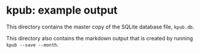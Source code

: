 kpub: example output
====================

This directory contains the master copy of the SQLite database file, `kpub.db`.

This directory also contains the markdown output that is created by running `kpub --save --month`.

